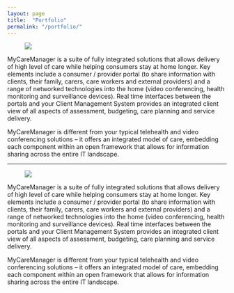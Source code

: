 ```yaml
---
layout: page
title:  "Portfolio"
permalink: "/portfolio/"
---
```


<figure>
    <img src="http://www.telstra.com.au/content/dam/tcom/telstra-health/Products/Telehealth/Images/mycaremanager-infographic-web.png" />
</figure>

MyCareManager is a suite of fully integrated solutions that allows delivery of high level of care while helping consumers stay at home longer. Key elements include a consumer / provider portal (to share information with clients, their family, carers, care workers and external providers) and a range of networked technologies into the home (video conferencing, health monitoring and surveillance devices).  Real time interfaces between the portals and your Client Management System provides an integrated client view of all aspects of assessment, budgeting, care planning and service delivery.

MyCareManager is different from your typical telehealth and video conferencing solutions – it offers an integrated model of care, embedding each component within an open framework that allows for information sharing across the entire IT landscape.

---

<figure>
    <img src="http://www.telstra.com.au/content/dam/tcom/telstra-health/Products/Telehealth/Images/mycaremanager-infographic-web.png" />
</figure>

MyCareManager is a suite of fully integrated solutions that allows delivery of high level of care while helping consumers stay at home longer. Key elements include a consumer / provider portal (to share information with clients, their family, carers, care workers and external providers) and a range of networked technologies into the home (video conferencing, health monitoring and surveillance devices).  Real time interfaces between the portals and your Client Management System provides an integrated client view of all aspects of assessment, budgeting, care planning and service delivery.

MyCareManager is different from your typical telehealth and video conferencing solutions – it offers an integrated model of care, embedding each component within an open framework that allows for information sharing across the entire IT landscape.
